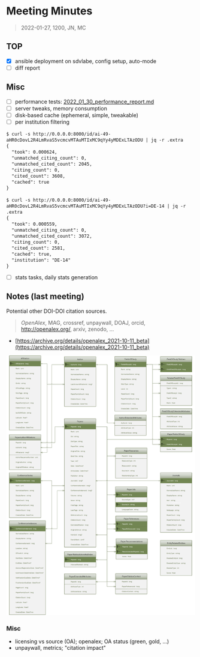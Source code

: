 # Meeting Minutes

> 2022-01-27, 1200, JN, MC

## TOP

* [x] ansible deployment on sdvlabe, config setup, auto-mode
* [ ] diff report

## Misc

* [ ] performance tests: [2022_01_30_performance_report.md](https://github.com/slub/labe/blob/main/notes/2022_01_30_performance_report.md)
* [ ] server tweaks, memory consumption
* [ ] disk-based cache (ephemeral, simple, tweakable)
* [ ] per institution filtering

```
$ curl -s http://0.0.0.0:8000/id/ai-49-aHR0cDovL2R4LmRvaS5vcmcvMTAuMTIxMC9qYy4yMDExLTAzODU | jq -r .extra
{
  "took": 0.000624,
  "unmatched_citing_count": 0,
  "unmatched_cited_count": 2045,
  "citing_count": 0,
  "cited_count": 3608,
  "cached": true
}

$ curl -s http://0.0.0.0:8000/id/ai-49-aHR0cDovL2R4LmRvaS5vcmcvMTAuMTIxMC9qYy4yMDExLTAzODU?i=DE-14 | jq -r .extra
{
  "took": 0.000559,
  "unmatched_citing_count": 0,
  "unmatched_cited_count": 3072,
  "citing_count": 0,
  "cited_count": 2581,
  "cached": true,
  "institution": "DE-14"
}
```

* [ ] stats tasks, daily stats generation


## Notes (last meeting)

Potential other DOI-DOI citation sources.

> *OpenAlex*, MAG, crossref, unpaywall, DOAJ, orcid, http://openalex.org/, arxiv,
> zenodo, ...

* [https://archive.org/details/openalex_2021-10-11_beta](https://archive.org/details/openalex_2021-10-11_beta)

![](mag-entity-relationship-diagram.png)

### Misc

* licensing vs source (OA); openalex; OA status (green, gold, ...)
* unpaywall, metrics; "citation impact"
